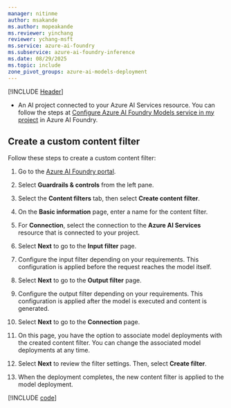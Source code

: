 ```yaml
---
manager: nitinme
author: msakande
ms.author: mopeakande
ms.reviewer: yinchang
reviewer: ychang-msft
ms.service: azure-ai-foundry
ms.subservice: azure-ai-foundry-inference
ms.date: 08/29/2025
ms.topic: include
zone_pivot_groups: azure-ai-models-deployment
---
```


[!INCLUDE [Header](intro.md)]

* An AI project connected to your Azure AI Services resource. You can follow the steps at [Configure Azure AI Foundry Models service in my project](../../how-to/configure-project-connection.md) in Azure AI Foundry.

## Create a custom content filter

Follow these steps to create a custom content filter:

1. Go to the [Azure AI Foundry portal](https://ai.azure.com/explore/models).

1. Select **Guardrails & controls** from the left pane.

1. Select the **Content filters** tab, then select **Create content filter**.

1. On the **Basic information** page, enter a name for the content filter.

1. For **Connection**, select the connection to the **Azure AI Services** resource that is connected to your project.

1. Select **Next** to go to the **Input filter** page.

1. Configure the input filter depending on your requirements. This configuration is applied before the request reaches the model itself.

1. Select **Next** to go to the **Output filter** page.

1. Configure the output filter depending on your requirements. This configuration is applied after the model is executed and content is generated.

1. Select **Next** to go to the **Connection** page.

1. On this page, you have the option to associate model deployments with the created content filter. You can change the associated model deployments at any time.

1. Select **Next** to review the filter settings. Then, select **Create filter**.

1. When the deployment completes, the new content filter is applied to the model deployment.

[!INCLUDE [code](code.md)]

